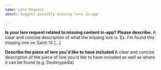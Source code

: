 ```yaml
---
name: Lore Request
about: Suggest possibly missing lore in-app

---
```


**Is your lore request related to missing content in-app? Please describe.**
A clear and concise description of what the missing lore is. Ex. I'm found this missing lore on Saint-14 [...]

**Describe the piece of lore you'd like to have included**
A clear and concise description of the piece of lore you'd like to have included as well as where it can be found (e.g. Destinypedia)
